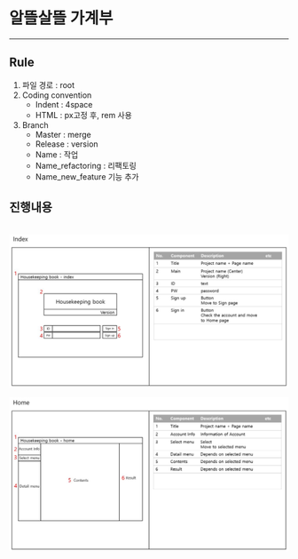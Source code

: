 # 알뜰살뜰 가계부

---

## Rule

1. 파일 경로 : root
2. Coding convention
   - Indent : 4space
   - HTML : px고정 후, rem 사용
3. Branch
   - Master : merge
   - Release : version
   - Name : 작업
   - Name_refactoring : 리팩토링
   - Name_new_feature 기능 추가

## 진행내용

​	![image-20210830170030768](.\index.JPG)

![image-20210830170030768](.\home.JPG)
